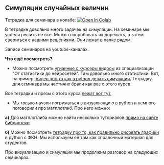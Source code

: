 ## Симуляции случайных величин


Тетрадка для семинара в колабе: [![Open In Colab](https://colab.research.google.com/assets/colab-badge.svg)](https://colab.research.google.com/github/hse-econ-data-science/andan_2023/blob/main/sem01_intro/sem01_python_simulations.ipynb)

В тетрадке довольно много задачек на симуляции. На семинаре мы успели решить не все. Можно попробовать их дорешать, а затем свериться с нашими решениями. Они лежат в папке рядом. 

Записи семинаров на youtube-каналах.

__Что ещё посмотреть?__ 

- Можно посмотреть [угнанные с курсеры видосы](https://www.youtube.com/@user-bg8cd4fn7d/playlists) из специализации "От статистики до нейросетей". Там довольно много статистики. Вот, например, [видео про то как в python делать симуляции.](https://www.youtube.com/watch?v=xJV5t4-GsNM&list=PLCf-cQCe1FRxW2QMJbWBl4SSkVAPhId_e&index=7) Тетрадку для семинара мы частично брали как раз с этого курса. 

Все тетрадки и презы с этого курса [лежат вот тут.](https://github.com/FUlyankin/matstat-AB) 


- Мы только начали погружаться в визуализацию в python и немного поговорили про матплотлиб. Про него можно: 

__а)__ Для матплотлиба можно найти несколько туториалов [прямо на сайте библиотеки](https://matplotlib.org/3.2.1/tutorials/index.html)


__б)__ Можно посмотреть [тетрадку про то, как правильно рисовать графики](https://github.com/esokolov/ml-course-hse/blob/master/2022-fall/seminars/sem02-charts.ipynb) в python c ФКН. Мы используем её там как справочный материал для студентов.

Про визуализацию и симуляции мы продолжим разговор на следующих семинарах.